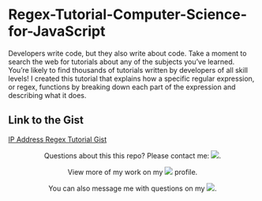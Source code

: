 # Regex-Tutorial-Computer-Science-for-JavaScript
Developers write code, but they also write about code. Take a moment to search the web for tutorials about any of the subjects you’ve learned. You’re likely to find thousands of tutorials written by developers of all skill levels!  I created this tutorial that explains how a specific regular expression, or regex, functions by breaking down each part of the expression and describing what it does.

## Link to the Gist
[IP Address Regex Tutorial Gist](https://gist.github.com/cjohnson74/63c365e9fa35da39d6fa105ac1eb7e81.js)

<p align="center">Questions about this this repo? Please contact me: <a href="mailto:carson74johnson@gmail.com"><img src="https://img.shields.io/badge/gmail-%23DD0031.svg?&style=for-the-badge&logo=gmail&logoColor=white"/></a>.</p>
<p align="center">View more of my work on my <a href="https://github.com/cjohnson74"><img src="https://img.shields.io/badge/GitHub-100000?style=for-the-badge&logo=github&logoColor=white"/></a> profile.</p> 
<p align="center">You can also message me with questions on my <a href="https://www.linkedin.com/in/carson74johnson/"><img src="https://img.shields.io/badge/LinkedIn-0077B5?style=for-the-badge&logo=linkedin&logoColor=white"/></a>.</p>
